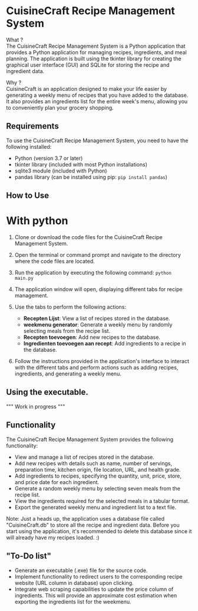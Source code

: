 # CuisineCraft Recipe Management System

What ?   
The CuisineCraft Recipe Management System is a Python application that provides a Python application for managing recipes, ingredients, and meal planning. The application is built using the tkinter library for creating the graphical user interface (GUI) and SQLite for storing the recipe and ingredient data. 
    
Why ?    
CuisineCraft is an application designed to make your life easier by generating a weekly menu of recipes that you have added to the database. 
It also provides an ingredients list for the entire week's menu, allowing you to conveniently plan your grocery shopping.


## Requirements

To use the CuisineCraft Recipe Management System, you need to have the following installed:

- Python (version 3.7 or later)
- tkinter library (included with most Python installations)
- sqlite3 module (included with Python)
- pandas library (can be installed using pip: `pip install pandas`)

## How to Use 
# With python 
 
1. Clone or download the code files for the CuisineCraft Recipe Management System.
2. Open the terminal or command prompt and navigate to the directory where the code files are located.
3. Run the application by executing the following command: `python main.py`
4. The application window will open, displaying different tabs for recipe management.
5. Use the tabs to perform the following actions:

   - **Recepten Lijst**: View a list of recipes stored in the database.
   - **weekmenu generator**: Generate a weekly menu by randomly selecting meals from the recipe list.
   - **Recepten toevoegen**: Add new recipes to the database.
   - **Ingredienten toevoegen aan recept**: Add ingredients to a recipe in the database.

6. Follow the instructions provided in the application's interface to interact with the different tabs and perform actions such as adding recipes, ingredients, and generating a weekly menu.

## Using the executable.

""" Work in progress """

## Functionality

The CuisineCraft Recipe Management System provides the following functionality:

- View and manage a list of recipes stored in the database.
- Add new recipes with details such as name, number of servings, preparation time, kitchen origin, file location, URL, and health grade.
- Add ingredients to recipes, specifying the quantity, unit, price, store, and price date for each ingredient.
- Generate a random weekly menu by selecting seven meals from the recipe list.
- View the ingredients required for the selected meals in a tabular format.
- Export the generated weekly menu and ingredient list to a text file.

Note: 
Just a heads up, the application uses a database file called "CuisineCraft.db" to store all the recipe and ingredient data. Before you start using the application, it's recommended to delete this database since it will already have my recipes loaded. :)

## "To-Do list"

- Generate an executable (.exe) file for the source code.
- Implement functionality to redirect users to the corresponding recipe website (URL column in database) upon clicking.
- Integrate web scraping capabilities to update the price column of ingredients. This will provide an approximate cost estimation when exporting the ingredients list for the weekmenu.